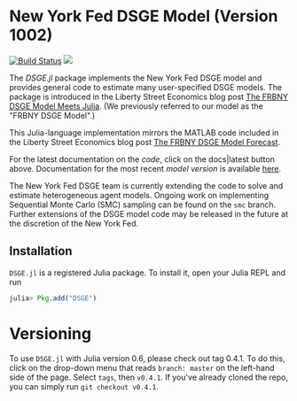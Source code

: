 # New York Fed DSGE Model (Version 1002)

[![Build Status](https://travis-ci.org/FRBNY-DSGE/DSGE.jl.svg)](https://travis-ci.org/FRBNY-DSGE/DSGE.jl)
[![](https://img.shields.io/badge/docs-latest-blue.svg)](https://FRBNY-DSGE.github.io/DSGE.jl/latest)

The *DSGE.jl* package implements the New York Fed DSGE model and provides
general code to estimate many user-specified DSGE models. The package is
introduced in the Liberty Street Economics blog post
[The FRBNY DSGE Model Meets Julia](http://libertystreeteconomics.newyorkfed.org/2015/12/the-frbny-dsge-model-meets-julia.html).
(We previously referred to our model as the "FRBNY DSGE Model".)

This Julia-language implementation mirrors the MATLAB code included in the
Liberty Street Economics blog post
[The FRBNY DSGE Model Forecast](http://libertystreeteconomics.newyorkfed.org/2015/05/the-frbny-dsge-model-forecast-april-2015.html).

For the latest documentation on the *code*, click on the docs|latest button
above. Documentation for the most recent *model version* is available
[here](https://github.com/FRBNY-DSGE/DSGE.jl/blob/master/docs/DSGE_Model_Documentation_1002.pdf).

The New York Fed DSGE team is currently extending the code to solve and estimate
heterogeneous agent models.
Ongoing work on implementing Sequential Monte Carlo (SMC) sampling can be found on the `smc` branch.
Further extensions of the DSGE model code may be released in the future at the discretion
of the New York Fed.

## Installation

`DSGE.jl` is a registered Julia package. To install it, open your Julia REPL and run

```julia
julia> Pkg.add("DSGE")
```
# Versioning

To use `DSGE.jl` with Julia version 0.6, please check out tag
0.4.1. To do this, click on the drop-down menu that reads `branch:
master` on the left-hand side of the page. Select `tags`, then
`v0.4.1`.  If you've already cloned the repo, you can simply run
`git checkout v0.4.1`.
